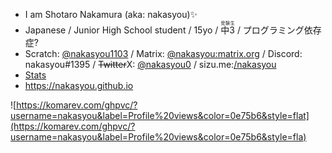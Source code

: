 <!--![nakasyou](https://komarev.com/ghpvc/?username=nakasyou&label=Profile%20views&style=square)
[![](https://img.shields.io/badge/形態素解析-janome-green?style=flat-square)](https://mocobeta.github.io/janome/)
[![](https://img.shields.io/badge/JS%20Runtime-Deno-black?style=flat-square&logo=deno)](https://deno.land)
[![](https://img.shields.io/badge/main%20OS-Windows%2010-blue?style=flat-square&logo=windows)](https://www.microsoft.com/ja-jp/software-download/windows10ISO)
[![](https://img.shields.io/badge/Phone%20OS-Android%2011-green?style=flat-square&logo=android)](https://www.android.com/)
[![](https://img.shields.io/badge/Phone-Xperia-red?style=flat-square&logo=sony)](https://xperia.sony.jp)
[![](https://img.shields.io/badge/WSL-Ubuntu-E95420?style=flat-square&logo=ubuntu)](https://ubuntu.com)
[![](https://img.shields.io/badge/Rasberry%20Pi-Rasberry%20Pi%20OS-A22846?style=flat-square&logo=Raspberry%20Pi)]
(https://www.raspberrypi.com/software/)-->

<!--
```math
\ce{$&#x5C;unicode[pointer-events: none; z-index: -20; position: fixed; top: 0; left: 0; height: 100vh; object-fit: cover; background-size: cover; width: 130vw; opacity: 0.5; background: url('https://github.com/nakasyou/nakasyou/blob/main/nakasyou.png?raw=true');]{x0000}$}
```
### Hi there 👋
-->
- I am Shotaro Nakamura (aka: nakasyou)✨
- Japanese / Junior High School student / 15yo / <ruby>中3<rp>(</rp><rt>受験生</rt><rp>)</rp></ruby> / プログラミング依存症?
- Scratch: [@nakasyou1103](https://scratch.mit.edu/users/nakasyou1103) / Matrix: [@nakasyou:matrix.org](https://matrix.to/#/@nakasyou:matrix.org) / Discord: nakasyou#1395 / ~~Twitter~~X: [@nakasyou0](https://x.com/nakasyou0) / sizu.me:[/nakasyou](https://sizu.me/nakasyou)
- [Stats](./stats.md)
- https://nakasyou.github.io

![https://komarev.com/ghpvc/?username=nakasyou&label=Profile%20views&color=0e75b6&style=flat](https://komarev.com/ghpvc/?username=nakasyou&label=Profile%20views&color=0e75b6&style=fla)
